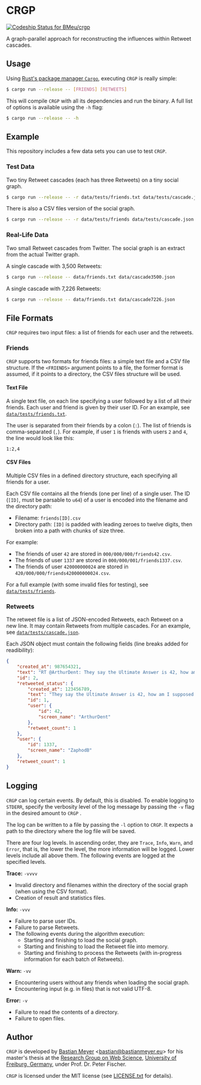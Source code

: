 # CRGP

[ ![Codeship Status for BMeu/crgp](https://app.codeship.com/projects/7d2924a0-f1e4-0134-404a-569aa21b12f1/status?branch=master)](https://app.codeship.com/projects/209508)

A graph-parallel approach for reconstructing the influences within Retweet cascades.

## Usage

Using [Rust's package manager `Cargo`](https://www.rustup.rs/), executing `CRGP` is really simple:

```bash
$ cargo run --release -- [FRIENDS] [RETWEETS] 
```

This will compile `CRGP` with all its dependencies and run the binary. A full list of options is available using the
`-h` flag:

```bash
$ cargo run --release -- -h
```

## Example

This repository includes a few data sets you can use to test `CRGP`.

### Test Data

Two tiny Retweet cascades (each has three Retweets) on a tiny social graph.
 
```bash
$ cargo run --release -- -r data/tests/friends.txt data/tests/cascade.json
```

There is also a CSV files version of the social graph.

```bash
$ cargo run --release -- -r data/tests/friends data/tests/cascade.json
```

### Real-Life Data

Two small Retweet cascades from Twitter. The social graph is an extract from the actual Twitter graph.

A single cascade with 3,500 Retweets:

```bash
$ cargo run --release -- data/friends.txt data/cascade3500.json
```

A single cascade with 7,226 Retweets:

```bash
$ cargo run --release -- data/friends.txt data/cascade7226.json
```

## File Formats

`CRGP` requires two input files: a list of friends for each user and the retweets.

### Friends

`CRGP` supports two formats for friends files: a simple text file and a CSV file structure. If the `<FRIENDS>` argument
points to a file, the former format is assumed, if it points to a directory, the CSV files structure will be used.

#### Text File

A single text file, on each line specifying a user followed by a list of all their friends. Each user and friend is
given by their user ID. For an example, see [`data/tests/friends.txt`](data/tests/friends.txt).

The user is separated from their friends by a colon (`:`). The list of friends is comma-separated (`,`). For example, if
user `1` is friends with users `2` and `4`, the line would look like this:

```text
1:2,4
```

#### CSV Files

Multiple CSV files in a defined directory structure, each specifying all friends for a user.

Each CSV file contains all the friends (one per line) of a single user. The ID (`[ID]`, must be parsable to `u64`)
of a user is encoded into the filename and the directory path:

 * Filename: `friends[ID].csv`
 * Directory path: `[ID]` is padded with leading zeroes to twelve digits, then broken into a path with chunks of
   size three.

For example:

* The friends of user `42` are stored in `000/000/000/friends42.csv`.
* The friends of user `1337` are stored in `000/000/001/friends1337.csv`.
* The friends of user `420000000024` are stored in `420/000/000/friends420000000024.csv`.

For a full example (with some invalid files for testing), see [`data/tests/friends`](data/tests/friends).

### Retweets

The retweet file is a list of JSON-encoded Retweets, each Retweet on a new line. It may contain Retweets from multiple
cascades. For an example, see [`data/tests/cascade.json`](data/tests/cascade.json).

Each JSON object must contain the following fields (line breaks added for readibility):

```json
{
    "created_at": 987654321,
    "text": "RT @ArthurDent: They say the Ultimate Answer is 42, how am I supposed to know what the question is? Could be anything, I mean, what's 6x7?",
    "id": 2,
    "retweeted_status": {
        "created_at": 123456789,
        "text": "They say the Ultimate Answer is 42, how am I supposed to know what the question is? Could be anything, I mean, what's 6x7?",
        "id": 1,
        "user": {
            "id": 42,
            "screen_name": "ArthurDent"
        },
        "retweet_count": 1
    },
    "user": {
        "id": 1337,
        "screen_name": "ZaphodB"
    },
    "retweet_count": 1
}
```

## Logging

`CRGP` can log certain events. By default, this is disabled. To enable logging to `STDERR`, specify the verbosity level
of the log message by passing the `-v` flag in the desired amount to `CRGP` . 

The log can be written to a file by passing the `-l` option to `CRGP`. It expects a path to the directory where the log
file will be saved.

There are four log levels. In ascending order, they are `Trace`, `Info`, `Warn`, and `Error`, that is, the lower the
level, the more information will be logged. Lower levels include all above them. The following events are logged at the
specified levels.

**Trace:** `-vvvv`

 * Invalid directory and filenames within the directory of the social graph (when using the CSV format).
 * Creation of result and statistics files.

**Info:** `-vvv`

 * Failure to parse user IDs.
 * Failure to parse Retweets.
 * The following events during the algorithm execution:
   * Starting and finishing to load the social graph.
   * Starting and finishing to load the Retweet file into memory.
   * Starting and finishing to process the Retweets (with in-progress information for each batch of Retweets).

**Warn:** `-vv`

 * Encountering users without any friends when loading the social graph.
 * Encountering input (e.g. in files) that is not valid UTF-8.

**Error:** `-v`

 * Failure to read the contents of a directory.
 * Failure to open files.
 


## Author

`CRGP` is developed by [Bastian Meyer](http://www.bastianmeyer.eu/)
<[bastian@bastianmeyer.eu](mailto:bastian@bastianmeyer.eu)> for his master's thesis at the
[Research Group on Web Science](https://websci.informatik.uni-freiburg.de/),
[University of Freiburg, Germany](https://www.uni-freiburg.de), under Prof. Dr. Peter Fischer.

`CRGP` is licensed under the MIT license (see [LICENSE.txt](LICENSE.txt) for details).
